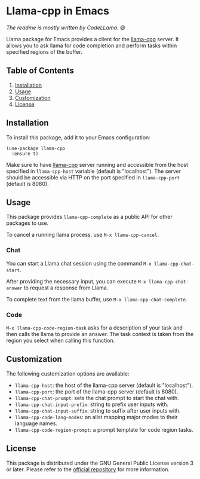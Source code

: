 # Llama-cpp in Emacs

*The readme is mostly written by CodeLLama.* :satisfied:

Llama package for Emacs provides a client for the
[llama-cpp](https://github.com/ggerganov/llama.cpp) server. It allows you to ask
llama for code completion and perform tasks within specified regions of the
buffer.

## Table of Contents

1. [Installation](#installation)
2. [Usage](#usage)
3. [Customization](#customization)
4. [License](#license)

## Installation

To install this package, add it to your Emacs configuration:

```elisp
(use-package llama-cpp
  :ensure t)
```

Make sure to have [llama-cpp](https://github.com/ggerganov/llama.cpp) server
running and accessible from the host specified in `llama-cpp-host` variable (default
is "localhost"). The server should be accessible via HTTP on the port specified
in `llama-cpp-port` (default is 8080).

## Usage

This package provides `llama-cpp-complete` as a public API for other packages to
use.

To cancel a running llama process, use `M-x llama-cpp-cancel`.

### Chat

You can start a Llama chat session using the command `M-x llama-cpp-chat-start`.

After providing the necessary input, you can execute `M-x llama-cpp-chat-answer`
to request a response from Llama.

To complete text from the llama buffer, use `M-x llama-cpp-chat-complete`.

### Code

`M-x llama-cpp-code-region-task` asks for a description of your task and then calls
the llama to provide an answer. The task context is taken from the region you select
when calling this function.

## Customization

The following customization options are available:

* `llama-cpp-host`: the host of the llama-cpp server (default is "localhost").
* `llama-cpp-port`: the port of the llama-cpp server (default is 8080).
* `llama-cpp-chat-prompt`: sets the chat prompt to start the chat with.
* `llama-cpp-chat-input-prefix`: string to prefix user inputs with.
* `llama-cpp-chat-input-suffix`: string to suffix after user inputs with.
* `llama-cpp-code-lang-modes`: an alist mapping major modes to their language names.
* `llama-cpp-code-region-prompt`: a prompt template for code region tasks.

## License

This package is distributed under the GNU General Public License version 3 or
later. Please refer to the
[official repository](https://github.com/kurnevsky/llama-cpp.el) for more information.
